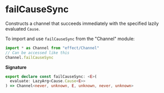 # failCauseSync

Constructs a channel that succeeds immediately with the specified lazily
evaluated `Cause`.

To import and use `failCauseSync` from the "Channel" module:

```ts
import * as Channel from "effect/Channel"
// Can be accessed like this
Channel.failCauseSync
```

**Signature**

```ts
export declare const failCauseSync: <E>(
  evaluate: LazyArg<Cause.Cause<E>>
) => Channel<never, unknown, E, unknown, never, unknown>
```
